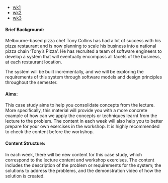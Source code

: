 + [wk1](./Wk1/README.md)
+ [wk2](./Wk2/README.md)
+ [wk3](./Wk3/README.md)





#### Brief Background:

Melbourne-based pizza chef Tony Collins has had a lot of success with his pizza restaurant and is now planning to scale his business into a national pizza chain ‘Tony’s Pizza’. He has recruited a team of software engineers to develop a system that will eventually encompass all facets of the business, at each restaurant location. 

The system will be built incrementally, and we will be exploring the requirements of this system through software models and design principles throughout the semester. 



#### Aims:

This case study aims to help you consolidate concepts from the lecture. More specifically, this material will provide you with a more concrete example of how can we apply the concepts or techniques learnt from the lecture to the problem. The content in each week will also help you to better prepare for your own exercises in the workshop. It is highly recommended to check the content before the workshop.

#### Content Structure:

In each week, there will be new content for this case study, which correspond to the lecture content and workshop exercises. The content includes the description of the problem or requirements for the system; the solutions to address the problems, and the demonstration video of how the solution is created.